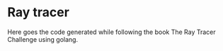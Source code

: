 # Ray tracer

Here goes the code generated while following the book The Ray Tracer Challenge using golang.